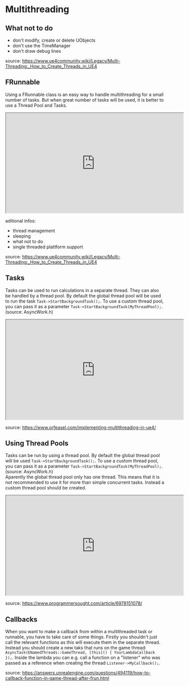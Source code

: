 # Multithreading
## What not to do
- don't modify, create or delete UObjects
- don't use the TimeManager
- don't draw debug lines

source: https://www.ue4community.wiki/Legacy/Multi-Threading:_How_to_Create_Threads_in_UE4

## FRunnable
Using a FRunnable class is an easy way to handle multithreading for a small number of tasks. But when great number of tasks will be used, it is better to use a Thread Pool and Tasks.

<iframe width="560" height="315" src="https://www.ue4community.wiki/Legacy/Multi-Threading:_How_to_Create_Threads_in_UE4"></iframe>

aditional infos:
- thread management
- sleeping
- what not to do
- single threaded plattform support

source: https://www.ue4community.wiki/Legacy/Multi-Threading:_How_to_Create_Threads_in_UE4

## Tasks
Tasks can be used to run calculations in a separate thread. They can also be handled by a thread pool. By default the global thread pool will be used to run the task ```Task->StartBackgroundTask();```. To use a custom thread pool, you can pass it as a parameter ```Task->StartBackgroundTask(MyThreadPool);```. (source: AsyncWork.h)

<iframe width="560" height="315" src="https://www.orfeasel.com/implementing-multithreading-in-ue4/"></iframe>

source: https://www.orfeasel.com/implementing-multithreading-in-ue4/

## Using Thread Pools
Tasks can be run by using a thread pool. By default the global thread pool will be used ```Task->StartBackgroundTask();```. To use a custom thread pool, you can pass it as a parameter ```Task->StartBackgroundTask(MyThreadPool);```. (source: AsyncWork.h)  
Aparently the global thread pool only has one thread. This means that it is not recommended to use it for more than simple concurrent tasks. Instead a custom thread pool should be created.

<iframe width="560" height="315" src="https://www.programmersought.com/article/6978151078/"></iframe>

source: https://www.programmersought.com/article/6978151078/

## Callbacks
When you want to make a callback from within a multithreaded task or runnable, you have to take care of some things. Firstly you shouldn't just call the relevant functions as this will execute them in the separate thread. Instead you should create a new taks that runs on the game thread: ```AsyncTask(ENamedThreads::GameThread, [this]() { YourLambdaCallback });```. Inside the lambda you can e.g. call a function on a "listener" who was passed as a reference when creating the thread ```Listener->MyCallback();```.

source: https://answers.unrealengine.com/questions/494119/how-to-callback-function-in-game-thread-after-frun.html